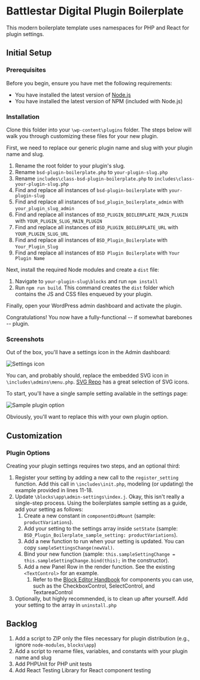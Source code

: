 # Battlestar Digital Plugin Boilerplate
This modern boilerplate template uses namespaces for PHP and React for plugin settings.

## Initial Setup

### Prerequisites

Before you begin, ensure you have met the following requirements:
* You have installed the latest version of [Node.js](https://nodejs.org/en/download/)
* You have installed the latest version of NPM (included with Node.js)

### Installation

Clone this folder into your `\wp-content\plugins` folder. The steps below will walk you through customizing these files for your new plugin.

First, we need to replace our generic plugin name and slug with your plugin name and slug.

1. Rename the root folder to your plugin's slug. 
1. Rename `bsd-plugin-boilerplate.php` to `your-plugin-slug.php`
1. Rename `includes\class-bsd-plugin-boilerplate.php` to `includes\class-your-plugin-slug.php`
1. Find and replace all instances of `bsd-plugin-boilerplate` with `your-plugin-slug`
1. Find and replace all instances of `bsd_plugin_boilerplate_admin` with `your_plugin_slug_admin`
1. Find and replace all instances of `BSD_PLUGIN_BOILERPLATE_MAIN_PLUGIN` with `YOUR_PLUGIN_SLUG_MAIN_PLUGIN`
1. Find and replace all instances of `BSD_PLUGIN_BOILERPLATE_URL` with `YOUR_PLUGIN_SLUG_URL`
1. Find and replace all instances of `BSD_Plugin_Boilerplate` with `Your_Plugin_Slug`
1. Find and replace all instances of `BSD Plugin Boilerplate` with `Your Plugin Name`

Next, install the required Node modules and create a `dist` file:

1. Navigate to `your-plugin-slug\blocks` and run `npm install`
1. Run `npm run build`. This command creates the `dist` folder which contains the JS and CSS files enqueued by your plugin.

Finally, open your WordPress admin dashboard and activate the plugin.

Congratulations! You now have a fully-functional -- if somewhat barebones -- plugin.

### Screenshots

Out of the box, you'll have a settings icon in the Admin dashboard:

![Settings icon](/../readme_screenshots/readme_images/wordpress_boilerplate_plugin_admin_settings_icon.jpg?raw=true "Settings Icon")

You can, and probably should, replace the embedded SVG icon in `\includes\admins\menu.php`. [SVG Repo](https://www.svgrepo.com/) has a great selection of SVG icons.

To start, you'll have a single sample setting available in the settings page:

![Sample plugin option](/../readme_screenshots/readme_images/wordpress_boilerplate_plugin_react_settings_page.jpg?raw=true "Sample Plugin Option")

Obviously, you'll want to replace this with your own plugin option. 

## Customization

### Plugin Options

Creating your plugin settings requires two steps, and an optional third:

1. Register your setting by adding a new call to the `register_setting` function. Add this call in `\includes\init.php`, modeling (or updating) the example provided in lines 11-18.
1. Update `\blocks\app\admin-settings\index.j`. Okay, this isn't really a single-step process. Using the boilerplates sample setting as a guide, add your setting as follows:
    1. Create a new constant in `componentDidMount` (sample: `productVariations`).
    1. Add your setting to the settings array inside `setState` (sample: `BSD_Plugin_Boilerplate_sample_setting: productVariations`).
    1. Add a new function to run when your setting is updated. You can copy `sampleSettingsChange(newVal)`.
    1. Bind your new function (sample: `this.sampleSettingChange = this.sampleSettingChange.bind(this);` in the constructor).
    1. Add a new Panel Row in the render function. See the existing `<TextControl>` for an example. 
        1. Refer to the [Block Editor Handbook](https://developer.wordpress.org/block-editor/components/) for components you can use, such as the CheckboxControl, SelectControl, and TextareaControl
1. Optionally, but highly recommended, is to clean up after yourself. Add your setting to the array in `uninstall.php`

## Backlog

1. Add a script to ZIP only the files necessary for plugin distribution (e.g., ignore `node-modules`, `blocks\app`)
1. Add a script to rename files, variables, and constants with your plugin name and slug
1. Add PHPUnit for PHP unit tests
1. Add React Testing Library for React component testing
